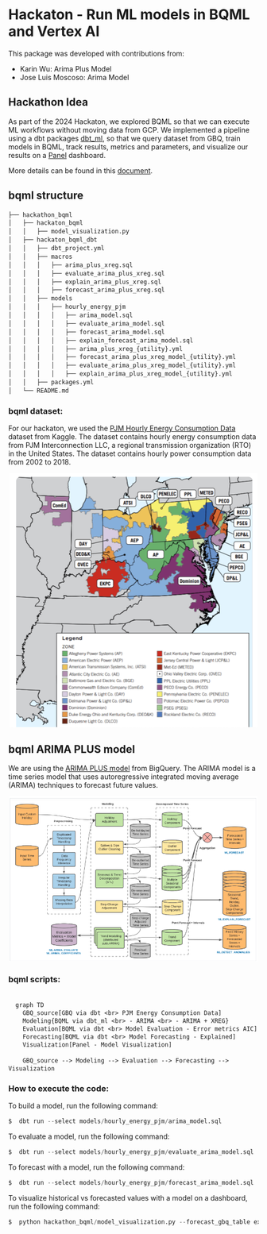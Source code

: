 # Hackaton - Run ML models in BQML and Vertex AI

This package was developed with contributions from:

- Karin Wu: Arima Plus Model
- Jose Luis Moscoso: Arima Model

## Hackathon Idea

As part of the 2024 Hackaton, we explored BQML so that we can execute ML workflows without moving data from GCP. We implemented a pipeline using a dbt packages [dbt_ml](https://github.com/kristeligt-dagblad/dbt_ml/tree/v0.6.1/), so that we query dataset from GBQ, train models in BQML, track results, metrics and parameters, and visualize our results on a [Panel](https://panel.holoviz.org/) dashboard.

More details can be found in this [document](https://docs.google.com/document/d/1g-WOK1-sBrvwk3XVicP6HWx0Xl2x3zlgnFW2JCZxwys/edit?tab=t.0).


## bqml structure

``` bash
├── hackathon_bqml
│   ├── hackaton_bqml
│   │   ├── model_visualization.py
│   ├── hackaton_bqml_dbt
│   │   ├── dbt_project.yml
│   │   ├── macros
│   │   │   ├── arima_plus_xreg.sql
│   │   │   ├── evaluate_arima_plus_xreg.sql
│   │   │   ├── explain_arima_plus_xreg.sql
│   │   │   ├── forecast_arima_plus_xreg.sql
│   │   ├── models
│   │   │   ├── hourly_energy_pjm
│   │   │   │   ├── arima_model.sql
│   │   │   │   ├── evaluate_arima_model.sql
│   │   │   │   ├── forecast_arima_model.sql
│   │   │   │   ├── explain_forecast_arima_model.sql  
│   │   │   │   ├── arima_plus_xreg_{utility}.yml
│   │   │   │   ├── forecast_arima_plus_xreg_model_{utility}.yml
│   │   │   │   ├── evaluate_arima_plus_xreg_model_{utility}.yml
│   │   │   │   ├── explain_arima_plus_xreg_model_{utility}.yml
│   │   ├── packages.yml
│   └── README.md
```

### bqml dataset:
For our hackaton, we used the [PJM Hourly Energy Consumption Data](https://www.kaggle.com/robikscube/hourly-energy-consumption) dataset from Kaggle. The dataset contains hourly energy consumption data from PJM Interconnection LLC, a regional transmission organization (RTO) in the United States. The dataset contains hourly power consumption data from 2002 to 2018.

<p align="center">
<img src="images/pjm_utilities_map.png" alt="drawing" width="500"/>
</p>

## bqml ARIMA PLUS model
We are using the [ARIMA PLUS model](https://cloud.google.com/bigquery/docs/reference/standard-sql/bigqueryml-syntax-create-time-series) from BigQuery. The ARIMA model is a time series model that uses autoregressive integrated moving average (ARIMA) techniques to forecast future values. 

<p align="center">
<img src="images/arima_plus_model.png" alt="drawing" width="500"/>
</p>


### bqml scripts:


```mermaid

  graph TD
    GBQ_source[GBQ via dbt <br> PJM Energy Consumption Data]
    Modeling{BQML via dbt_ml <br> - ARIMA <br> - ARIMA + XREG}
    Evaluation[BQML via dbt <br> Model Evaluation - Error metrics AIC]
    Forecasting[BQML via dbt <br> Model Forecasting - Explained]
    Visualization[Panel - Model Visualization]

    GBQ_source --> Modeling --> Evaluation --> Forecasting --> Visualization

```

### How to execute the code:
To build a model, run the following command:
``` python
$  dbt run --select models/hourly_energy_pjm/arima_model.sql
```

To evaluate a model, run the following command:
``` python
$  dbt run --select models/hourly_energy_pjm/evaluate_arima_model.sql
```

To forecast with a model, run the following command:
``` python
$  dbt run --select models/hourly_energy_pjm/forecast_arima_model.sql
```

To visualize historical vs forecasted values with a model on a dashboard, run the following command:
``` python
$  python hackathon_bqml/model_visualization.py --forecast_gbq_table explain_forecast_arima_model
```
